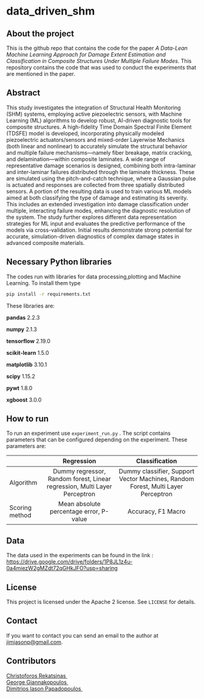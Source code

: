 # data_driven_shm

## About the project
This is the github repo that contains the code for the paper *A Data-Lean Machine Learning Approach for Damage Extent Estimation and Classification in Composite Structures Under Multiple Failure Modes*.
This repository contains the code that was used to conduct the experiments that are mentioned in the paper.

## Abstract
This study investigates the integration of Structural Health Monitoring (SHM) systems, employing active piezoelectric sensors, with Machine Learning (ML) algorithms to develop robust, AI-driven diagnostic tools for composite structures. A high-fidelity Time Domain Spectral Finite Element (TDSFE) model is developed, incorporating physically modeled piezoelectric actuators/sensors and mixed-order Layerwise Mechanics (both linear and nonlinear) to accurately simulate the structural behavior and multiple failure mechanisms—namely fiber breakage, matrix cracking, and delamination—within composite laminates. A wide range of representative damage scenarios is designed, combining both intra-laminar and inter-laminar failures distributed through the laminate thickness. These are simulated using the pitch-and-catch technique, where a Gaussian pulse is actuated and responses are collected from three spatially distributed sensors. A portion of the resulting data is used to train various ML models aimed at both classifying the type of damage and estimating its severity. This includes an extended investigation into damage classification under multiple, interacting failure modes, enhancing the diagnostic resolution of the system. The study further explores different data representation strategies for ML input and evaluates the predictive performance of the models via cross-validation. Initial results demonstrate strong potential for accurate, simulation-driven diagnostics of complex damage states in advanced composite materials.
## Necessary Python libraries
The codes run with libraries for data processing,plotting and Machine Learning. To install them type 
```bash
pip install -r requirements.txt
```
These libraries are:

**pandas** 2.2.3

**numpy** 2.1.3

**tensorflow** 2.19.0

**scikit-learn** 1.5.0

**matplotlib** 3.10.1

**scipy** 1.15.2

**pywt** 1.8.0

**xgboost** 3.0.0

## How to run 
To run an experiment use `experiment_run.py` .
The script contains parameters that can be configured depending on the experiment.
These parameters are:

|                  |     Regression    |                      Classification                        | 
| ---------------- | :-------------------: | :----------------------------------------------------------: |
| Algorithm | Dummy regressor, Random forest, Linear regression, Multi Layer Perceptron  | Dummy classifier, Support Vector Machines, Random Forest, Multi Layer Perceptron| 
| Scoring method          | Mean absolute percentage error, P-value | Accuracy, F1 Macro|


## Data

The data used in the experiments can be found in the link :
https://drive.google.com/drive/folders/1P8JL1z4u-0a4miezW2gMZdt72qGHkJFO?usp=sharing
## License

This project is licensed under the Apache 2 license. See `LICENSE` for details.



## Contact

If you want to contact you can send an email to the author at jimjasonp@gmail.com.


## Contributors
 <a href= "https://github.com/Rekchris">Christoforos Rekatsinas </a> <br />
 <a href= "https://github.com/ggianna">George Giannakopoulos </a> <br />
 <a href= "https://github.com/jimjasonp">Dimitrios Iason Papadopoulos </a> <br />

